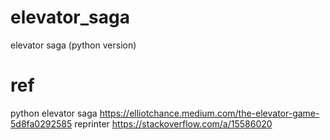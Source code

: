 # elevator_saga
elevator saga (python version)

# ref 
python elevator saga https://elliotchance.medium.com/the-elevator-game-5d8fa0292585
reprinter https://stackoverflow.com/a/15586020
